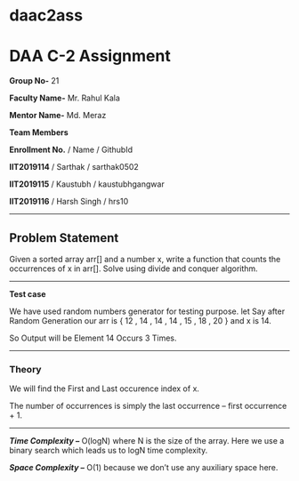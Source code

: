 # daac2ass
# DAA C-2 Assignment

**Group No-** 21

**Faculty Name-** Mr. Rahul Kala

**Mentor Name-** Md. Meraz

**Team Members**

**Enrollment No.** / Name / GithubId

**IIT2019114** / Sarthak / sarthak0502

**IIT2019115** / Kaustubh / kaustubhgangwar

**IIT2019116** / Harsh Singh / hrs10

---
## Problem Statement

Given a sorted array arr[] and a number x, write a function that
counts the occurrences of x in arr[]. Solve using divide and
conquer algorithm.

---

**Test case**

We have used random numbers generator for testing purpose.
let Say after Random Generation 
our arr is { 12 , 14 , 14 , 14 , 15 , 18 , 20 } and x is 14.

So Output will be Element 14 Occurs 3 Times.

---


### Theory

We will find the First and Last occurence index of x. 

The number of occurrences is simply the last occurrence – first occurrence + 1.

---

***Time Complexity –*** O(logN) where N is the size of the array. Here we use a binary search which leads us to logN time complexity.

***Space Complexity –*** O(1) because we don’t use any auxiliary space here.
